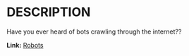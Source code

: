 # DESCRIPTION

Have you ever heard of bots crawling through the internet??

<b>Link:</b> [Robots](https://reaper-dhan.github.io/DeltaCTF2022-Robots/)
